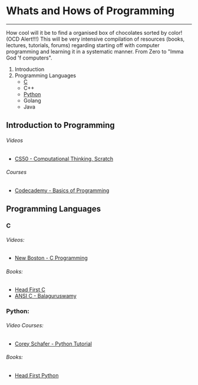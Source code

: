 # Whats and Hows of Programming
---
How cool will it be to find a organised box of chocolates sorted by color! (OCD Alert!!!)
This will be very intensive compilation of resources (books, lectures, tutorials, forums) regarding starting off with computer programming and learning it in a systematic manner. From Zero to "Imma God 'f computers".


1. Introduction
2. Programming Languages
   * [C](#C)
   * C++
   * [Python](#Python)
   * Golang
   * Java
   
## Introduction to Programming

###### Videos
- [CS50 - Computational Thinking, Scratch](https://www.youtube.com/watch?v=5azaK2cBKGw)

###### Courses
- [Codecademy - Basics of Programming](https://www.codecademy.com/learn/learn-how-to-code)

## Programming Languages

### C
 
###### Videos:
- [New Boston - C Programming](https://www.youtube.com/playlist?list=PL6gx4Cwl9DGAKIXv8Yr6nhGJ9Vlcjyymq)
 
###### Books:
- [Head First C](books/c_programming_headfirst.pdf)
- [ANSI C - Balaguruswamy](books/ansi_c_balaguruswamy.pdf)
 
 
### Python:
 
###### Video Courses:
- [Corey Schafer - Python Tutorial](https://www.youtube.com/playlist?list=PL-osiE80TeTt2d9bfVyTiXJA-UTHn6WwU)

###### Books:
- [Head First Python](books/head_first_python.pdf)
